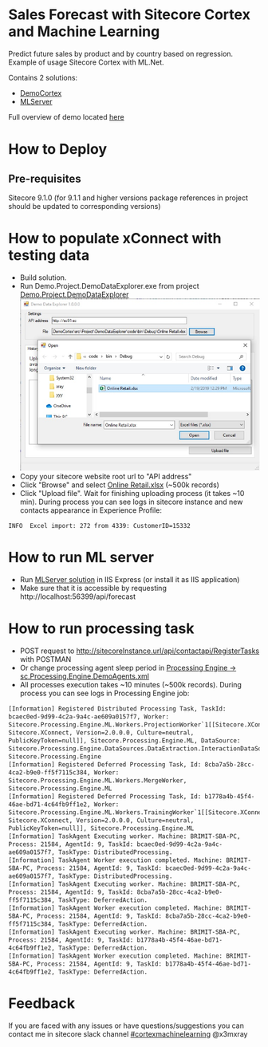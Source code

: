 # Sales Forecast with Sitecore Cortex and Machine Learning
Predict future sales by product and by country based on regression.
Example of usage Sitecore Cortex with ML.Net.

Contains 2 solutions:
- [DemoCortex](https://github.com/x3mxray/Cortex.Demo.Forecast/tree/master/DemoCortex)
- [MLServer](https://github.com/x3mxray/Cortex.Demo.Forecast/tree/master/MLServer)

Full overview of demo located [here](https://www.brimit.com/blog/dive-sitecore-cortex-machine-learning-introduction)

# How to Deploy #

## Pre-requisites
Sitecore 9.1.0 (for 9.1.1 and higher versions package references in project should be updated to corresponding versions)

# How to populate xConnect with testing data #
* Build solution.
* Run Demo.Project.DemoDataExplorer.exe from project [Demo.Project.DemoDataExplorer](https://github.com/x3mxray/Cortex.Demo.Forecast/tree/master/DemoCortex/src/Project/DemoDataExplorer/code)
![Data Explorer](https://github.com/x3mxray/Cortex.Demo.Forecast/blob/master/documentation/images/DataExplorer.jpg)
* Copy your sitecore website root url to "API address"
* Click "Browse" and select [Online Retail.xlsx](https://github.com/x3mxray/Cortex.Demo.Forecast/blob/master/install/Online_Retail.xlsx) (~500k records)
* Click "Upload file". Wait for finishing uploading process (it takes ~10 min). During process you can see logs in sitecore instance and new contacts appearance in Experience Profile:
```
INFO  Excel import: 272 from 4339: CustomerID=15332
```

# How to run ML server #
* Run [MLServer solution](https://github.com/x3mxray/Cortex.Demo.Forecast/tree/master/MLServer) in IIS Express (or install it as IIS application)
* Make sure that it is accessible by requesting http://localhost:56399/api/forecast

# How to run processing task #
- POST request to http://sitecoreInstance.url/api/contactapi/RegisterTasks with POSTMAN
- Or change processing agent sleep period in [Processing Engine -> sc.Processing.Engine.DemoAgents.xml](https://github.com/x3mxray/Cortex.Demo.Forecast/blob/master/install/xconnect/App_Data/jobs/continuous/ProcessingEngine/App_Data/Config/Sitecore/Demo/sc.Processing.Engine.DemoAgents.xml)
- All processes execution takes ~10 minutes (~500k records). During process you can see logs in Processing Engine job:
```
[Information] Registered Distributed Processing Task, TaskId: bcaec0ed-9d99-4c2a-9a4c-ae609a0157f7, Worker: Sitecore.Processing.Engine.ML.Workers.ProjectionWorker`1[[Sitecore.XConnect.Interaction, Sitecore.XConnect, Version=2.0.0.0, Culture=neutral, PublicKeyToken=null]], Sitecore.Processing.Engine.ML, DataSource: Sitecore.Processing.Engine.DataSources.DataExtraction.InteractionDataSource, Sitecore.Processing.Engine
[Information] Registered Deferred Processing Task, Id: 8cba7a5b-28cc-4ca2-b9e0-ff5f7115c384, Worker: Sitecore.Processing.Engine.ML.Workers.MergeWorker, Sitecore.Processing.Engine.ML
[Information] Registered Deferred Processing Task, Id: b1778a4b-45f4-46ae-bd71-4c64fb9ff1e2, Worker: Sitecore.Processing.Engine.ML.Workers.TrainingWorker`1[[Sitecore.XConnect.Interaction, Sitecore.XConnect, Version=2.0.0.0, Culture=neutral, PublicKeyToken=null]], Sitecore.Processing.Engine.ML
[Information] TaskAgent Executing worker. Machine: BRIMIT-SBA-PC, Process: 21584, AgentId: 9, TaskId: bcaec0ed-9d99-4c2a-9a4c-ae609a0157f7, TaskType: DistributedProcessing.
[Information] TaskAgent Worker execution completed. Machine: BRIMIT-SBA-PC, Process: 21584, AgentId: 9, TaskId: bcaec0ed-9d99-4c2a-9a4c-ae609a0157f7, TaskType: DistributedProcessing.
[Information] TaskAgent Executing worker. Machine: BRIMIT-SBA-PC, Process: 21584, AgentId: 9, TaskId: 8cba7a5b-28cc-4ca2-b9e0-ff5f7115c384, TaskType: DeferredAction.
[Information] TaskAgent Worker execution completed. Machine: BRIMIT-SBA-PC, Process: 21584, AgentId: 9, TaskId: 8cba7a5b-28cc-4ca2-b9e0-ff5f7115c384, TaskType: DeferredAction.
[Information] TaskAgent Executing worker. Machine: BRIMIT-SBA-PC, Process: 21584, AgentId: 9, TaskId: b1778a4b-45f4-46ae-bd71-4c64fb9ff1e2, TaskType: DeferredAction.
[Information] TaskAgent Worker execution completed. Machine: BRIMIT-SBA-PC, Process: 21584, AgentId: 9, TaskId: b1778a4b-45f4-46ae-bd71-4c64fb9ff1e2, TaskType: DeferredAction.
```

# Feedback #
If you are faced with any issues or have questions/suggestions you can contact me in sitecore slack channel [#cortexmachinelearning](https://sitecorechat.slack.com/messages/CD0BU3QBV/) @x3mxray